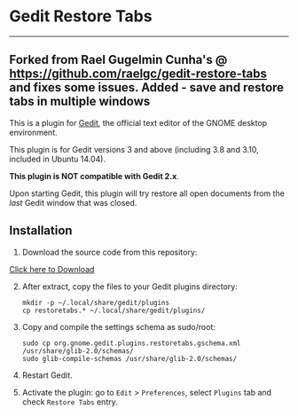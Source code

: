 Gedit Restore Tabs
==================

------------------
Forked from Rael Gugelmin Cunha's @ https://github.com/raelgc/gedit-restore-tabs and fixes some issues.
Added - save and restore tabs in multiple windows
------------------

This is a plugin for [Gedit][1], the official text editor of the GNOME desktop
environment.

This plugin is for Gedit versions 3 and above (including 3.8 and 3.10, included in Ubuntu 14.04).

**This plugin is NOT compatible with Gedit 2.x**.

Upon starting Gedit, this plugin will try restore all open documents from the
*last* Gedit window that was closed.


Installation
------------

1. Download the source code from this repository:

  [Click here to Download](https://github.com/raelgc/gedit-restore-tabs/archive/master.zip)

2. After extract, copy the files to your Gedit plugins directory:

    ```
    mkdir -p ~/.local/share/gedit/plugins
    cp restoretabs.* ~/.local/share/gedit/plugins/
    ```

3. Copy and compile the settings schema as sudo/root:

    ```
    sudo cp org.gnome.gedit.plugins.restoretabs.gschema.xml /usr/share/glib-2.0/schemas/
    sudo glib-compile-schemas /usr/share/glib-2.0/schemas/
    ```

4. Restart Gedit.

5. Activate the plugin: go to `Edit` > `Preferences`, select `Plugins` tab and check `Restore Tabs` entry.

[1]: http://www.gedit.org



